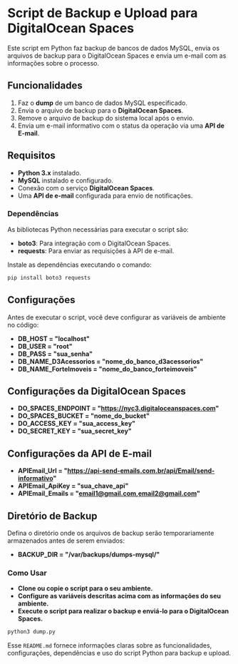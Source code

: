 # Script de Backup e Upload para DigitalOcean Spaces

Este script em Python faz backup de bancos de dados MySQL, envia os arquivos de backup para o DigitalOcean Spaces e envia um e-mail com as informações sobre o processo.

## Funcionalidades

1. Faz o **dump** de um banco de dados MySQL especificado.
2. Envia o arquivo de backup para o **DigitalOcean Spaces**.
3. Remove o arquivo de backup do sistema local após o envio.
4. Envia um e-mail informativo com o status da operação via uma **API de E-mail**.

## Requisitos

- **Python 3.x** instalado.
- **MySQL** instalado e configurado.
- Conexão com o serviço **DigitalOcean Spaces**.
- Uma **API de e-mail** configurada para envio de notificações.

### Dependências

As bibliotecas Python necessárias para executar o script são:

- **boto3**: Para integração com o DigitalOcean Spaces.
- **requests**: Para enviar as requisições à API de e-mail.

Instale as dependências executando o comando:

```bash
pip install boto3 requests

```

## Configurações

Antes de executar o script, você deve configurar as variáveis de ambiente no código:

- **DB_HOST = "localhost"**
- **DB_USER = "root"**
- **DB_PASS = "sua_senha"**
- **DB_NAME_D3Acessorios = "nome_do_banco_d3acessorios"**
- **DB_NAME_ForteImoveis = "nome_do_banco_forteimoveis"**


## Configurações da DigitalOcean Spaces

- **DO_SPACES_ENDPOINT = "https://nyc3.digitaloceanspaces.com"**
- **DO_SPACES_BUCKET = "nome_do_bucket"**
- **DO_ACCESS_KEY = "sua_access_key"**
- **DO_SECRET_KEY = "sua_secret_key"**


## Configurações da API de E-mail

- **APIEmail_Url = "https://api-send-emails.com.br/api/Email/send-informativo"**
- **APIEmail_ApiKey = "sua_chave_api"**
- **APIEmail_Emails = "email1@gmail.com,email2@gmail.com"**


## Diretório de Backup

Defina o diretório onde os arquivos de backup serão temporariamente armazenados antes de serem enviados:

- **BACKUP_DIR = "/var/backups/dumps-mysql/"**

### Como Usar

- **Clone ou copie o script para o seu ambiente.**
- **Configure as variáveis descritas acima com as informações do seu ambiente.**
- **Execute o script para realizar o backup e enviá-lo para o DigitalOcean Spaces.**
```bash
python3 dump.py
```



Esse `README.md` fornece informações claras sobre as funcionalidades, configurações, dependências e uso do script Python para backup e upload.

